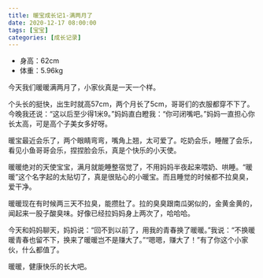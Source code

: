 ```yaml
---
title: 暖宝成长记1-满两月了
date: 2020-12-17 08:00:00
tags: [宝宝]
categories: [成长记录]
---
```


- 身高：62cm
- 体重：5.96kg

<!--more-->

今天我们暖暖满两月了，小家伙真是一天一个样。

个头长的挺快，出生时就高57cm，两个月长了5cm，哥哥们的衣服都穿不下了。今晚我还说：“这以后至少得1米9。”妈妈直白瞪我：“你可闭嘴吧。”妈妈一直担心你长太高，可是高个子美女多好呀。

暖宝最近会乐了，两个眼睛弯弯，嘴角上翘，太可爱了。吃奶会乐，睡醒了会乐，看见小鱼哥哥会乐，捏捏脸会乐，真是个快乐的小天使。

暖暖绝对的天使宝宝，满月就能睡整宿觉了，不用妈妈半夜起来喂奶、哄睡。“暖暖”这个名字起的太贴切了，真是很贴心的小暖宝。而且睡觉的时候都不拉臭臭，爱干净。

暖暖现在有时候两三天不拉臭，能攒肚了。拉的臭臭跟南瓜粥似的，金黄金黄的，闻起来一股子酸臭味。好像已经拉妈妈身上两次了，哈哈哈。

今天和妈妈聊天，妈妈说：“回不到以前了，用我的青春换了暖暖。”我说：“不换暖暖青春也留不下，换来了暖暖岂不是赚大了。”“嗯嗯，赚大了！”有了你这个小家伙，什么都值了。

暖暖，健康快乐的长大吧。


